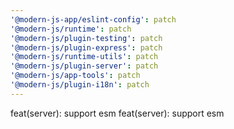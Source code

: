 ```yaml
---
'@modern-js-app/eslint-config': patch
'@modern-js/runtime': patch
'@modern-js/plugin-testing': patch
'@modern-js/plugin-express': patch
'@modern-js/runtime-utils': patch
'@modern-js/plugin-server': patch
'@modern-js/app-tools': patch
'@modern-js/plugin-i18n': patch
---
```


feat(server): support esm
feat(server): support esm

